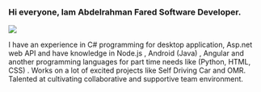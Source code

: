### Hi everyone, Iam Abdelrahman Fared Software Developer.

<img src="https://cdn-images-1.medium.com/max/1024/1*rCXeo6kOg0EYjUzlFAiSkQ.jpeg" raw = true>

I have an experience in C# programming for desktop application, Asp.net web API and have knowledge in Node.js , Android (Java) , Angular and another programming languages for part time needs like (Python, HTML, CSS) . Works on a lot of excited projects like Self Driving Car and OMR. Talented at cultivating collaborative and supportive team environment.


<!--
**bedosport/bedosport** is a ✨ _special_ ✨ repository because its `README.md` (this file) appears on your GitHub profile.

Here are some ideas to get you started:

- 🔭 I’m currently working on ...
- 🌱 I’m currently learning ...
- 👯 I’m looking to collaborate on ...
- 🤔 I’m looking for help with ...
- 💬 Ask me about ...
- 📫 How to reach me: ...
- 😄 Pronouns: ...
- ⚡ Fun fact: ...
-->

